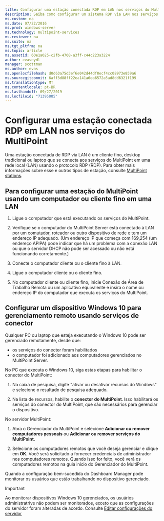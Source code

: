 ```yaml
---
title: Configurar uma estação conectada RDP em LAN nos serviços do MultiPoint
description: Saiba como configurar um sistema RDP via LAN nos serviços do MultiPoint
ms.custom: na
ms.date: 07/22/2016
ms.prod: windows-server
ms.technology: multipoint-services
ms.reviewer: na
ms.suite: na
ms.tgt_pltfrm: na
ms.topic: article
ms.assetid: 60e1a025-c2fb-4708-a3ff-c44c223a3224
author: evaseydl
manager: scottman
ms.author: evas
ms.openlocfilehash: d0d63a75d3ef6e042d44df0ecf4cc08973e859a6
ms.sourcegitcommit: 6aff3d88ff22ea141a6ea6572a5ad8dd6321f199
ms.translationtype: MT
ms.contentlocale: pt-BR
ms.lasthandoff: 09/27/2019
ms.locfileid: "71395005"
---
```

# <a name="set-up-an-rdp-over-lan-connected-station-in-multipoint-services"></a>Configurar uma estação conectada RDP em LAN nos serviços do MultiPoint
Uma estação conectada de RDP via LAN é um cliente fino, desktop tradicional ou laptop que se conecta aos serviços do MultiPoint em uma rede local (LAN) usando o protocolo RDP (RDP). Para obter mais informações sobre esse e outros tipos de estação, consulte [MultiPoint stations](MultiPoint-services-Stations.md).  
  
## <a name="to-set-up-a-multipoint-station-using-a-computer-or-thin-client-on-a-lan"></a>Para configurar uma estação do MultiPoint usando um computador ou cliente fino em uma LAN  
  
1.  Ligue o computador que está executando os serviços do MultiPoint.  
  
2.  Verifique se o computador do MultiPoint Server está conectado à LAN por um comutador, roteador ou outro dispositivo de rede e tem um endereço IP adequado. (Um endereço IP que começa com 169,254 (um endereço APIPA) pode indicar que há um problema com a conexão LAN ou que o servidor DHCP não pode ser acessado ou não está funcionando corretamente.)  
  
3.  Conecte o computador cliente ou o cliente fino à LAN.  
  
4.  Ligue o computador cliente ou o cliente fino.  
  
5.  No computador cliente ou cliente fino, inicie Conexão de Área de Trabalho Remota ou um aplicativo equivalente e insira o nome ou endereço IP do computador que executa os serviços do MultiPoint.

## <a name="set-up-a-windows-10-device-for-remote-management-by-using-connector-services"></a>Configurar um dispositivo Windows 10 para gerenciamento remoto usando serviços de conector
Qualquer PC ou laptop que esteja executando o Windows 10 pode ser gerenciado remotamente, desde que:
- os serviços do conector foram habilitados  
- o computador foi adicionado aos computadores gerenciados no MultiPoint Server.  

No PC que executa o Windows 10, siga estas etapas para habilitar o conector do MultiPoint:

1. Na caixa de pesquisa, digite "ativar ou desativar recursos do Windows" e selecione o resultado de pesquisa adequado. 

2. Na lista de recursos, habilite o **conector do MultiPoint**. Isso habilitará os serviços do conector do MultiPoint, que são necessários para gerenciar o dispositivo. 

No servidor MultiPoint:
1. Abra o Gerenciador do MultiPoint e selecione **Adicionar ou remover computadores pessoais** ou **Adicionar ou remover serviços do MultiPoint**.

2. Selecione os computadores remotos que você deseja gerenciar e clique em **OK**.  Você será solicitado a fornecer credenciais de administrador nos computadores remotos.  Quando isso for feito, você verá os computadores remotos na guia início do Gerenciador do MultiPoint.

Quando a configuração bem-sucedida do Dashboard Manager pode monitorar os usuários que estão trabalhando no dispositivo gerenciado.

> [!IMPORTANT]  
> Ao monitorar dispositivos Windows 10 gerenciados, os usuários administratrive não podem ser monitorados, exceto que as configurações do servidor foram alteradas de acordo. Consulte [Editar configurações do servidor](Edit-Server-Settings.md)